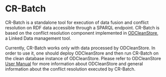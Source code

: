 CR-Batch
========

CR-Batch is a standalone tool for execution of data fusion and conflict resolution on RDF data accessible through a SPARQL endpoint. CR-Batch is based on the conflict resolution component implemented in <a href="https://sourceforge.net/p/odcleanstore/wiki/Home/">ODCleanStore</a>, a Linked Data management tool.

Currently, CR-Batch works only with data processed by ODCleanStore. In order to use it, one should deploy ODCleanStore and then run CR-Batch on the clean database instance of ODCleanStore. Please refer to ODCleanStore <a href="http://sourceforge.net/projects/odcleanstore/files/odcleanstore/0.3/ODCleanStore%20User%20Manual.pdf/download">User Manual</a> for more information about ODCleanStore and general information about the conflict resolution executed by CR-Batch.
   